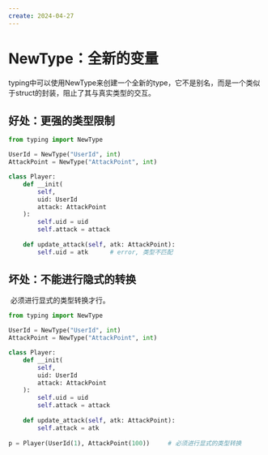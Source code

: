 ```yaml
---
create: 2024-04-27
---
```

# NewType：全新的变量

​	typing中可以使用NewType来创建一个全新的type，它不是别名，而是一个类似于struct的封装，阻止了其与真实类型的交互。

## 好处：更强的类型限制

```python
from typing import NewType

UserId = NewType("UserId", int)
AttackPoint = NewType("AttackPoint", int)

class Player:
    def __init(
    	self,
    	uid: UserId
    	attack: AttackPoint
    ):
        self.uid = uid
        self.attack = attack
    
    def update_attack(self, atk: AttackPoint):
        self.uid = atk		# error, 类型不匹配
```

## 坏处：不能进行隐式的转换

​	必须进行显式的类型转换才行。

```python
from typing import NewType

UserId = NewType("UserId", int)
AttackPoint = NewType("AttackPoint", int)

class Player:
    def __init(
    	self,
    	uid: UserId
    	attack: AttackPoint
    ):
        self.uid = uid
        self.attack = attack
    
    def update_attack(self, atk: AttackPoint):
        self.attack = atk
        
p = Player(UserId(1), AttackPoint(100))		# 必须进行显式的类型转换
```

